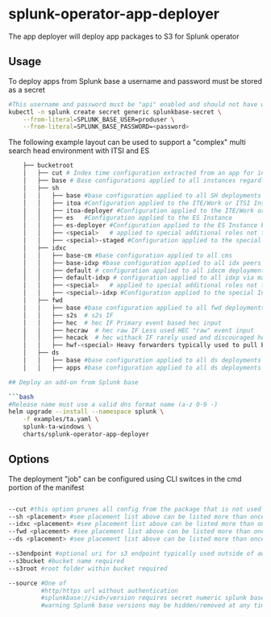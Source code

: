 # splunk-operator-app-deployer

The app deployer will deploy app packages to S3 for Splunk operator

## Usage

To deploy apps from Splunk base a username and password must be stored as a secret

```bash
#This username and password must be "api" enabled and should not have write access to any apps on Splunkbase
kubectl -n splunk create secret generic splunkbase-secret \
    --from-literal=SPLUNK_BASE_USER=produser \
    --from-literal=SPLUNK_BASE_PASSWORD=<password>
```

The following example layout can be used to support a "complex" multi search head environment with ITSI and ES

```bash
    ├── bucketroot
    │   ├── cut # Index time configuration extracted from an app for indexer and intermediate forwarder use formerly known as slim. CUT add-ons will be applied to idxc and all fwd roles except for hwf-* where full add-ons must be used.
    │   ├── base # Base configurations applied to all instances regardless of role
    │   ├── sh
    │   │   ├── base #base configuration applied to all SH deployments
    │   │   ├── itoa #Configuration applied to the ITE/Work or ITSI Instance
    │   │   ├── itoa-deployer #Configuration applied to the ITE/Work or ITSI Instance by staging on the deployer
    │   │   ├── es   #Configuration applied to the ES Instance
    │   │   ├── es-deployer #Configuration applied to the ES Instance by staging on the deployer
    │   │   ├── <special>   # applied to special additional roles not typically used
    │   │   ├── <special>-staged #Configuration applied to the special Instance by staging on the deployer
    │   ├── idxc
    │   │   ├── base-cm #base configuration applied to all cms
    │   │   ├── base-idxp #base configuration applied to all idx peers via master apps
    │   │   ├── default # configuration applied to all idxcm deployments
    │   │   ├── default-idxp # configuration applied to all idxp via master apps
    │   │   ├── <special>   # applied to special additional roles not typically used
    │   │   ├── <special>-idxp #Configuration applied to the special Instance by staging on the deployer
    │   ├── fwd
    │   │   ├── base #base configuration applied to all fwd deployments
    │   │   ├── s2s  # s2s IF
    │   │   ├── hec  # hec IF Primary event based hec input
    │   │   ├── hecraw  # hec raw IF Less used HEC "raw" event input
    │   │   ├── hecack  # hec withack IF rarely used and discouraged hec with ack input
    │   │   ├── hwf-<special> Heavy forwarders typically used to pull based inputs such as DBX and JMX
    │   ├── ds
    │   │   ├── base #base configuration applied to all ds deployments via apps
    │   │   ├── apps #base configuration applied to all ds deployments via deployment-apps

## Deploy an add-on from Splunk base

```bash
#Release name must use a valid dns format name (a-z 0-9 -)
helm upgrade --install --namespace splunk \
    -f examples/ta.yaml \
    splunk-ta-windows \
    charts/splunk-operator-app-deployer
```

## Options

The deployment "job" can be configured using CLI switces in the cmd portion of the manifest

```bash

--cut #this option prunes all config from the package that is not used in Splunk Indexing and deployes to the "cut" directory within the bucket. When using this option only --sh and --fwd hwf* arguments should be used
--sh <placement> #see placement list above can be listed more than once to select multiple locations "base" should be used alone
--idxc <placement> #see placement list above can be listed more than once to select multiple locations "base" should be used alone
--fwd <placement> #see placement list above can be listed more than once to select multiple locations "base" should be used alone
--ds <placement> #see placement list above can be listed more than once to select multiple locations "base" should be used alone

--s3endpoint #optional uri for s3 endpoint typically used outside of aws
--s3bucket #bucket name required
--s3root #root folder within bucket required

--source #One of
         #http/https url without authentication
         #splunkbase://<id>/version requires secret numeric splunk base id and public version
         #warning Splunk base versions may be hidden/removed at any time best practice is to utilize a local artifact server
```
